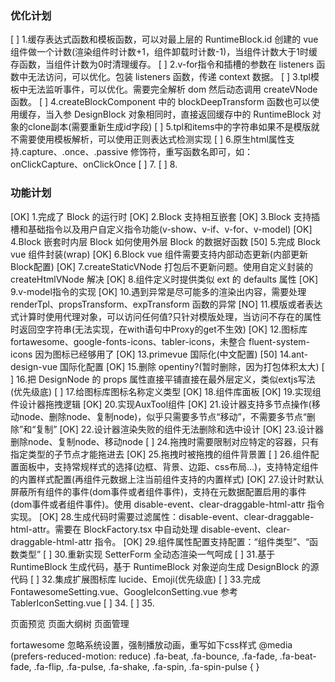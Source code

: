 ### 优化计划
[  ]  1.缓存表达式函数和模板函数，可以对最上层的 RuntimeBlock.id 创建的 vue 组件做一个计数(渲染组件时计数+1，组件卸载时计数-1)，当组件计数大于1时缓存函数，当组件计数为0时清理缓存。
[  ]  2.v-for指令和插槽的参数在 listeners 函数中无法访问，可以优化。包装 listeners 函数，传递 context 数据。
[  ]  3.tpl模板中无法监听事件，可以优化。需要完全解析 dom 然后动态调用 createVNode 函数。
[  ]  4.createBlockComponent 中的 blockDeepTransform 函数也可以使用缓存，当入参 DesignBlock 对象相同时，直接返回缓存中的 RuntimeBlock 对象的clone副本(需要重新生成id字段)
[  ]  5.tpl和items中的字符串如果不是模版就不需要使用模板解析，可以使用正则表达式检测实现
[  ]  6.原生html属性支持.capture、.once、.passive 修饰符，重写函数名即可，如：onClickCapture、onClickOnce
[  ]  7.
[  ]  8.

### 功能计划

[OK]  1.完成了 Block 的运行时
[OK]  2.Block 支持相互嵌套
[OK]  3.Block 支持插槽和基础指令以及用户自定义指令功能(v-show、v-if、v-for、v-model)
[OK]  4.Block 嵌套时内层 Block 如何使用外层 Block 的数据好函数
[50]  5.完成 Block vue 组件封装(wrap)
[OK]  6.Block vue 组件需要支持内部动态更新(内部更新Block配置)
[OK]  7.createStaticVNode 打包后不更新问题。使用自定义封装的 createHtmlVNode 解决
[OK]  8.组件定义时提供类似 ext 的 defaults 属性
[OK]  9.v-model指令的实现
[OK] 10.遇到异常是尽可能多的渲染出内容，需要处理 renderTpl、propsTransform、expTransform 函数的异常
[NO] 11.模版或者表达式计算时使用代理对象，可以访问任何值?只针对模版处理，当访问不存在的属性时返回空字符串(无法实现，在with语句中Proxy的get不生效)
[OK] 12.图标库 fortawesome、google-fonts-icons、tabler-icons，未整合 fluent-system-icons 因为图标已经够用了
[OK] 13.primevue 国际化(中文配置)
[50] 14.ant-design-vue 国际化配置 
[OK] 15.删除 opentiny?(暂时删除，因为打包体积太大)
[  ] 16.把 DesignNode 的 props 属性直接平铺直接在最外层定义，类似extjs写法(优先级底)
[  ] 17.给图标库图标名称定义类型
[OK] 18.组件库面板
[OK] 19.实现组件设计器拖拽逻辑
[OK] 20.实现AuxTool组件
[OK] 21.设计器支持多节点操作(移动node、删除node、复制node)，似乎只需要多节点“移动”，不需要多节点“删除”和“复制”
[OK] 22.设计器渲染失败的组件无法删除和选中设计
[OK] 23.设计器删除node、复制node、移动node
[  ] 24.拖拽时需要限制对应特定的容器，只有指定类型的子节点才能拖进去
[OK] 25.拖拽时被拖拽的组件背景置
[  ] 26.组件配置面板中，支持常规样式的选择(边框、背景、边距、css布局...)，支持特定组件的内置样式配置(再组件元数据上注当前组件支持的内置样式)
[OK] 27.设计时默认屏蔽所有组件的事件(dom事件或者组件事件)，支持在元数据配置启用的事件(dom事件或者组件事件)。使用 disable-event、clear-draggable-html-attr 指令实现。
[OK] 28.生成代码时需要过滤属性：disable-event、clear-draggable-html-attr。需要在 BlockFactory.tsx 中自动处理 disable-event、clear-draggable-html-attr 指令。
[OK] 29.组件属性配置支持配置：“组件类型”、“函数类型”
[  ] 30.重新实现 SetterForm 全动态渲染一气呵成
[  ] 31.基于 RuntimeBlock 生成代码，基于 RuntimeBlock 对象逆向生成 DesignBlock 的源代码
[  ] 32.集成扩展图标库 lucide、Emoji(优先级底)
[  ] 33.完成 FontawesomeSetting.vue、GoogleIconSetting.vue 参考 TablerIconSetting.vue
[  ] 34.
[  ] 35.







页面预览
页面大纲树
页面管理

fortawesome 忽略系统设置，强制播放动画，重写如下css样式
@media (prefers-reduced-motion: reduce) .fa-beat, .fa-bounce, .fa-fade, .fa-beat-fade, .fa-flip, .fa-pulse, .fa-shake, .fa-spin, .fa-spin-pulse {
}
